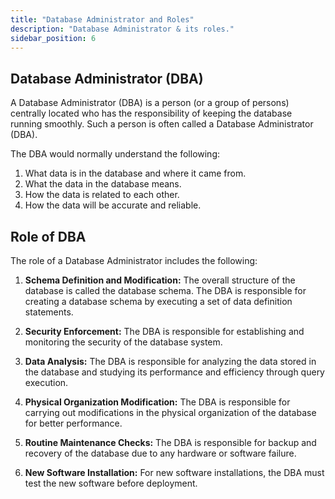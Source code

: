 ```yaml
---
title: "Database Administrator and Roles"
description: "Database Administrator & its roles."
sidebar_position: 6
---
```


## Database Administrator (DBA)

A Database Administrator (DBA) is a person (or a group of persons) centrally located who has the responsibility of keeping the database running smoothly. Such a person is often called a Database Administrator (DBA).

The DBA would normally understand the following:

1. What data is in the database and where it came from.
2. What the data in the database means.
3. How the data is related to each other.
4. How the data will be accurate and reliable.

## Role of DBA

The role of a Database Administrator includes the following:

1. **Schema Definition and Modification:** The overall structure of the database is called the database schema. The DBA is responsible for creating a database schema by executing a set of data definition statements.

2. **Security Enforcement:** The DBA is responsible for establishing and monitoring the security of the database system.

3. **Data Analysis:** The DBA is responsible for analyzing the data stored in the database and studying its performance and efficiency through query execution.

4. **Physical Organization Modification:** The DBA is responsible for carrying out modifications in the physical organization of the database for better performance.

5. **Routine Maintenance Checks:** The DBA is responsible for backup and recovery of the database due to any hardware or software failure.

6. **New Software Installation:** For new software installations, the DBA must test the new software before deployment.
